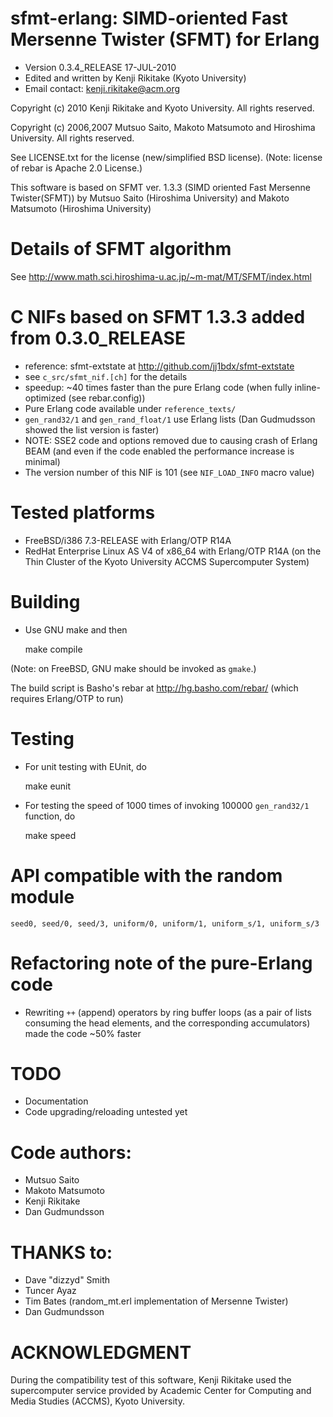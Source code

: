 # sfmt-erlang: SIMD-oriented Fast Mersenne Twister (SFMT) for Erlang

* Version 0.3.4_RELEASE 17-JUL-2010
* Edited and written by Kenji Rikitake (Kyoto University)
* Email contact: <kenji.rikitake@acm.org>

Copyright (c) 2010 Kenji Rikitake and Kyoto University. All rights
reserved.

Copyright (c) 2006,2007 Mutsuo Saito, Makoto Matsumoto and Hiroshima
University. All rights reserved.

See LICENSE.txt for the license (new/simplified BSD license). (Note:
license of rebar is Apache 2.0 License.)

This software is based on SFMT ver. 1.3.3 (SIMD oriented Fast Mersenne
Twister(SFMT)) by Mutsuo Saito (Hiroshima University) and Makoto
Matsumoto (Hiroshima University)

# Details of SFMT algorithm

See <http://www.math.sci.hiroshima-u.ac.jp/~m-mat/MT/SFMT/index.html>

# C NIFs based on SFMT 1.3.3 added from 0.3.0_RELEASE

* reference: sfmt-extstate at <http://github.com/jj1bdx/sfmt-extstate>
* see `c_src/sfmt_nif.[ch]` for the details
* speedup: ~40 times faster than the pure Erlang code (when fully inline-optimized (see rebar.config))
* Pure Erlang code available under `reference_texts/`
* `gen_rand32/1` and `gen_rand_float/1` use Erlang lists (Dan Gudmudsson showed the list version is faster)
* NOTE: SSE2 code and options removed due to causing crash of Erlang BEAM
  (and even if the code enabled the performance increase is minimal)
* The version number of this NIF is 101 (see `NIF_LOAD_INFO` macro value)

# Tested platforms

* FreeBSD/i386 7.3-RELEASE with Erlang/OTP R14A
* RedHat Enterprise Linux AS V4 of x86_64 with Erlang/OTP R14A
  (on the Thin Cluster of the Kyoto University ACCMS Supercomputer System)

# Building 

* Use GNU make and then

    make compile

(Note: on FreeBSD, GNU make should be invoked as `gmake`.)

The build script is Basho's rebar at <http://hg.basho.com/rebar/> 
(which requires Erlang/OTP to run)

# Testing

* For unit testing with EUnit, do

    make eunit

* For testing the speed of 1000 times of invoking 100000 `gen_rand32/1` function, do 

    make speed

# API compatible with the random module

    seed0, seed/0, seed/3, uniform/0, uniform/1, uniform_s/1, uniform_s/3 

# Refactoring note of the pure-Erlang code

* Rewriting `++` (append) operators by ring buffer loops
(as a pair of lists consuming the head elements, and the corresponding accumulators)
made the code ~50% faster

# TODO

* Documentation
* Code upgrading/reloading untested yet

# Code authors:

* Mutsuo Saito
* Makoto Matsumoto
* Kenji Rikitake
* Dan Gudmundsson

# THANKS to:

* Dave "dizzyd" Smith
* Tuncer Ayaz
* Tim Bates (random_mt.erl implementation of Mersenne Twister)
* Dan Gudmundsson

# ACKNOWLEDGMENT

During the compatibility test of this software, Kenji Rikitake
used the supercomputer service provided by Academic Center for
Computing and Media Studies (ACCMS), Kyoto University.
